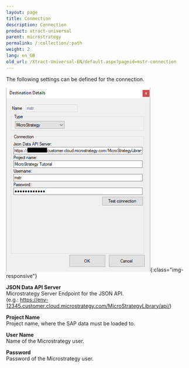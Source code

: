 ```yaml
---
layout: page
title: Connection
description: Connection
product: xtract-universal
parent: microstrategy
permalink: /:collection/:path
weight: 2
lang: en_GB
old_url: /Xtract-Universal-EN/default.aspx?pageid=mstr-connection
---
```


The following settings can be defined for the connection. 

![mstr-destination-details](/img/content/mstr-destination-details.png){:class="img-responsive"} 

**JSON Data API Server**<br>
Microstrategy Server Endpoint for the JSON API.<br> 
(e.g.: https://env-12345.customer.cloud.microstrategy.com/MicroStrategyLibrary/api/)

**Project Name**<br>
Project name, where the SAP data must be loaded to. 

**User Name**<br>
Name of the Microstrategy user.

**Password**<br> 
Password of the Microstrategy user. 